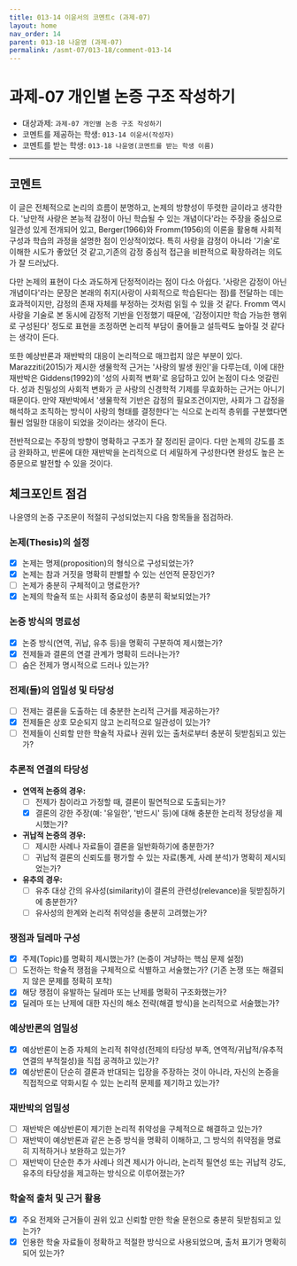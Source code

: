 ```yaml
---
title: 013-14 이윤서의 코멘트c (과제-07) 
layout: home
nav_order: 14
parent: 013-18 나윤영 (과제-07)
permalink: /asmt-07/013-18/comment-013-14
---
```


# 과제-07 개인별 논증 구조 작성하기

- 대상과제: `과제-07 개인별 논증 구조 작성하기`
- 코멘트를 제공하는 학생: `013-14 이윤서(작성자)` 
- 코멘트를 받는 학생: `013-18 나윤영(코멘트를 받는 학생 이름)` 

---

## 코멘트

이 글은 전체적으로 논리의 흐름이 분명하고, 논제의 방향성이 뚜렷한 글이라고 생각한다. '낭만적 사랑은 본능적 감정이 아닌 학습될 수 있는 개념이다'라는 주장을 중심으로 일관성 있게 전개되어 있고, Berger(1966)와 Fromm(1956)의 이론을 활용해 사회적 구성과 학습의 과정을 설명한 점이 인상적이었다. 특히 사랑을 감정이 아니라 '기술'로 이해한 시도가 좋았던 것 같고,기존의 감정 중심적 접근을 비판적으로 확장하려는 의도가 잘 드러났다.

다만 논제의 표현이 다소 과도하게 단정적이라는 점이 다소 아쉽다. '사랑은 감정이 아닌 개념이다'라는 문장은 본래의 취지(사랑이 사회적으로 학습된다는 점)를 전달하는 데는 효과적이지만, 감정의 존재 자체를 부정하는 것처럼 읽힐 수 있을 것 같다. Fromm 역시 사랑을 기술로 본 동시에 감정적 기반을 인정했기 때문에, '감정이지만 학습 가능한 행위로 구성된다' 정도로 표현을 조정하면 논리적 부담이 줄어들고 설득력도 높아질 것 같다는 생각이 든다.

또한 예상반론과 재반박의 대응이 논리적으로 매끄럽지 않은 부분이 있다. Marazziti(2015)가 제시한 생물학적 근거는 '사랑의 발생 원인'을 다루는데, 이에 대한 재반박은 Giddens(1992)의 '성의 사회적 변화'로 응답하고 있어 논점이 다소 엇갈린다. 성과 친밀성의 사회적 변화가 곧 사랑의 신경학적 기제를 무효화하는 근거는 아니기 때문이다. 만약 재반박에서 '생물학적 기반은 감정의 필요조건이지만, 사회가 그 감정을 해석하고 조직하는 방식이 사랑의 형태를 결정한다'는 식으로 논리적 층위를 구분했다면 훨씬 엄밀한 대응이 되었을 것이라는 생각이 든다.

전반적으로는 주장의 방향이 명확하고 구조가 잘 정리된 글이다. 다만 논제의 강도를 조금 완화하고, 반론에 대한 재반박을 논리적으로 더 세밀하게 구성한다면 완성도 높은 논증문으로 발전할 수 있을 것이다.

## 체크포인트 점검

나윤영의 논증 구조문이 적절히 구성되었는지 다음 항목들을 점검하라.

### **논제(Thesis)의 설정**
- [x] 논제는 명제(proposition)의 형식으로 구성되었는가?
- [x] 논제는 참과 거짓을 명확히 판별할 수 있는 선언적 문장인가?
- [ ] 논제가 충분히 구체적이고 명료한가?
- [x] 논제의 학술적 또는 사회적 중요성이 충분히 확보되었는가?

### **논증 방식의 명료성**
- [x] 논증 방식(연역, 귀납, 유추 등)을 명확히 구분하여 제시했는가?
- [x] 전제들과 결론의 연결 관계가 명확히 드러나는가?
- [ ] 숨은 전제가 명시적으로 드러나 있는가?

### **전제(들)의 엄밀성 및 타당성**
- [ ] 전제는 결론을 도출하는 데 충분한 논리적 근거를 제공하는가?
- [x] 전제들은 상호 모순되지 않고 논리적으로 일관성이 있는가?
- [ ] 전제들이 신뢰할 만한 학술적 자료나 권위 있는 출처로부터 충분히 뒷받침되고 있는가?

### **추론적 연결의 타당성**
- **연역적 논증의 경우:**
  - [ ] 전제가 참이라고 가정할 때, 결론이 필연적으로 도출되는가?
  - [x] 결론의 강한 주장(예: '유일한', '반드시' 등)에 대해 충분한 논리적 정당성을 제시했는가?

- **귀납적 논증의 경우:**
  - [ ] 제시한 사례나 자료들이 결론을 일반화하기에 충분한가?
  - [ ] 귀납적 결론의 신뢰도를 평가할 수 있는 자료(통계, 사례 분석)가 명확히 제시되었는가?

- **유추의 경우:**
  - [ ] 유추 대상 간의 유사성(similarity)이 결론의 관련성(relevance)을 뒷받침하기에 충분한가?
  - [ ] 유사성의 한계와 논리적 취약성을 충분히 고려했는가?

### **쟁점과 딜레마 구성**
- [x] 주제(Topic)를 명확히 제시했는가? (논증이 겨냥하는 핵심 문제 설정)
- [ ] 도전하는 학술적 쟁점을 구체적으로 식별하고 서술했는가? (기존 논쟁 또는 해결되지 않은 문제를 정확히 포착)
- [x] 해당 쟁점이 유발하는 딜레마 또는 난제를 명확히 구조화했는가?
- [x] 딜레마 또는 난제에 대한 자신의 해소 전략(해결 방식)을 논리적으로 서술했는가?

### **예상반론의 엄밀성**
- [x] 예상반론이 논증 자체의 논리적 취약성(전제의 타당성 부족, 연역적/귀납적/유추적 연결의 부적절성)을 직접 공격하고 있는가?
- [x] 예상반론이 단순히 결론과 반대되는 입장을 주장하는 것이 아니라, 자신의 논증을 직접적으로 약화시킬 수 있는 논리적 문제를 제기하고 있는가?

### **재반박의 엄밀성**
- [ ] 재반박은 예상반론이 제기한 논리적 취약성을 구체적으로 해결하고 있는가?
- [ ] 재반박이 예상반론과 같은 논증 방식을 명확히 이해하고, 그 방식의 취약점을 명료히 지적하거나 보완하고 있는가?
- [ ] 재반박이 단순한 추가 사례나 의견 제시가 아니라, 논리적 필연성 또는 귀납적 강도, 유추의 타당성을 제고하는 방식으로 이루어졌는가?

### **학술적 출처 및 근거 활용**
- [x] 주요 전제와 근거들이 권위 있고 신뢰할 만한 학술 문헌으로 충분히 뒷받침되고 있는가?
- [x] 인용한 학술 자료들이 정확하고 적절한 방식으로 사용되었으며, 출처 표기가 명확히 되어 있는가?

